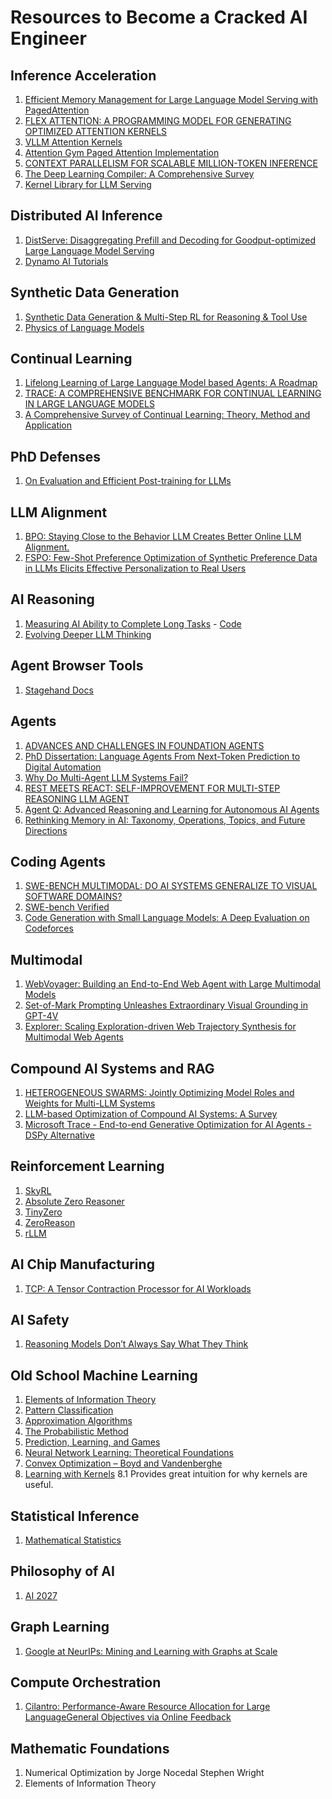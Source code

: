 # Resources to Become a Cracked AI Engineer

## Inference Acceleration
1. [Efficient Memory Management for Large Language Model Serving with PagedAttention](https://arxiv.org/pdf/2309.06180)
2. [FLEX ATTENTION: A PROGRAMMING MODEL FOR GENERATING OPTIMIZED ATTENTION KERNELS](https://arxiv.org/pdf/2412.05496)
3. [VLLM Attention Kernels](https://github.com/vllm-project/vllm/blob/main/csrc/attention/attention_kernels.cuh)
4. [Attention Gym Paged Attention Implementation](https://github.com/pytorch-labs/attention-gym/blob/main/attn_gym/paged_attention/paged_attention.py)
5. [CONTEXT PARALLELISM FOR SCALABLE MILLION-TOKEN INFERENCE](https://arxiv.org/pdf/2411.01783)
6. [The Deep Learning Compiler: A Comprehensive Survey](https://arxiv.org/pdf/2002.03794)
7. [Kernel Library for LLM Serving](https://github.com/flashinfer-ai/flashinfer)

## Distributed AI Inference
1. [DistServe: Disaggregating Prefill and Decoding for Goodput-optimized Large Language Model Serving](https://www.usenix.org/system/files/osdi24-zhong-yinmin.pdf)
2. [Dynamo AI Tutorials](https://www.linkedin.com/posts/vikramsharmam_distributed-inference-101-getting-started-activity-7308019486517858305-JX7e?utm_source=share&utm_medium=member_ios&rcm=ACoAAB-7BosBbrFaamvv690_M7ruCd3EHmcHhg0)

## Synthetic Data Generation
1. [Synthetic Data Generation & Multi-Step RL for Reasoning & Tool Use](https://arxiv.org/pdf/2504.04736)
2. [Physics of Language Models](https://physics.allen-zhu.com/part-4-architecture-design/part-4-1)

## Continual Learning
1. [Lifelong Learning of Large Language Model based Agents: A Roadmap](https://arxiv.org/pdf/2501.07278)
2. [TRACE: A COMPREHENSIVE BENCHMARK FOR CONTINUAL LEARNING IN LARGE LANGUAGE MODELS](https://openreview.net/pdf?id=xelrLobW0n)
3. [A Comprehensive Survey of Continual Learning: Theory, Method and Application](https://ieeexplore.ieee.org/stamp/stamp.jsp?tp=&arnumber=10444954)

## PhD Defenses
1. [On Evaluation and Efficient Post-training for LLMs](https://docs.google.com/presentation/d/1-4qwacAMJ012Pv5W5xvTAhfqmF7M9CqN/edit?slide=id.p1#slide=id.p1)

## LLM Alignment
1. [BPO: Staying Close to the Behavior LLM Creates Better Online LLM Alignment.](https://arxiv.org/pdf/2406.12168)
2. [FSPO: Few-Shot Preference Optimization of
Synthetic Preference Data in LLMs Elicits
Effective Personalization to Real Users](https://arxiv.org/pdf/2502.19312?)

## AI Reasoning
1. [Measuring AI Ability to Complete Long Tasks](https://arxiv.org/pdf/2503.14499) - [Code](https://github.com/METR/eval-analysis-public)
2. [Evolving Deeper LLM Thinking](https://arxiv.org/pdf/2501.09891)

## Agent Browser Tools
1. [Stagehand Docs](https://docs.stagehand.dev/get_started/introduction)

## Agents
1. [ADVANCES AND CHALLENGES IN FOUNDATION AGENTS](https://arxiv.org/pdf/2504.01990)
2. [PhD Dissertation: Language Agents From Next-Token Prediction to Digital Automation](https://ysymyth.github.io/papers/Dissertation-finalized.pdf)
3. [Why Do Multi-Agent LLM Systems Fail?](https://export-test.arxiv.org/pdf/2503.13657)
4. [REST MEETS REACT: SELF-IMPROVEMENT FOR MULTI-STEP REASONING LLM AGENT](https://arxiv.org/pdf/2312.10003)
5. [Agent Q: Advanced Reasoning and Learning for Autonomous AI Agents](https://arxiv.org/pdf/2408.07199)
6. [Rethinking Memory in AI: Taxonomy, Operations, Topics, and Future Directions](https://arxiv.org/pdf/2505.00675)

## Coding Agents
1. [SWE-BENCH MULTIMODAL: DO AI SYSTEMS GENERALIZE TO VISUAL SOFTWARE DOMAINS?](https://arxiv.org/pdf/2410.03859)
2. [SWE-bench Verified](https://openai.com/index/introducing-swe-bench-verified/)
3. [Code Generation with Small Language Models: A Deep Evaluation on Codeforces](https://arxiv.org/pdf/2504.07343)

## Multimodal
1. [WebVoyager: Building an End-to-End Web Agent with Large Multimodal Models](https://arxiv.org/pdf/2401.13919)
2. [Set-of-Mark Prompting Unleashes Extraordinary Visual Grounding in GPT-4V](https://arxiv.org/pdf/2310.11441)
3. [Explorer: Scaling Exploration-driven Web Trajectory Synthesis for Multimodal Web Agents](https://arxiv.org/pdf/2502.11357)

## Compound AI Systems and RAG
1. [HETEROGENEOUS SWARMS: Jointly Optimizing Model Roles and Weights for Multi-LLM Systems](https://arxiv.org/pdf/2502.04510)
2. [LLM-based Optimization of Compound AI Systems: A Survey](https://arxiv.org/pdf/2410.16392)
3. [Microsoft Trace - End-to-end Generative Optimization for AI Agents - DSPy Alternative](https://github.com/microsoft/Trace)

## Reinforcement Learning
1. [SkyRL](https://github.com/NovaSky-AI/SkyRL)
2. [Absolute Zero Reasoner](https://github.com/LeapLabTHU/Absolute-Zero-Reasoner)
3. [TinyZero](https://github.com/leaplab-thu/TinyZero)
4. [ZeroReason](https://github.com/Jiayi-Pan/TinyZero)
5. [rLLM](https://github.com/agentica-project/rllm)

## AI Chip Manufacturing

1. [TCP: A Tensor Contraction Processor for AI Workloads](https://dli5ezlttyahz.cloudfront.net/FuriosaAI-tensor-contraction-processor-isca24.pdf?p=download/FuriosaAI-tensor-contraction-processor-isca24)

## AI Safety
1. [Reasoning Models Don’t Always Say What They Think](https://assets.anthropic.com/m/71876fabef0f0ed4/original/reasoning_models_paper.pdf)

## Old School Machine Learning
1. [Elements of Information Theory](https://cs-114.org/wp-content/uploads/2015/01/Elements_of_Information_Theory_Elements.pdf)
2. [Pattern Classification](http://cscog.likufanele.com/~calvo/Inteligencia_Artificial_files/Duda%20R%20O,%20Hart%20P%20E,%20Stork%20D%20G_Pattern%20Classification%20%282Ed%20Wiley%29.pdf)
3. [Approximation Algorithms](https://www.amazon.com/Approximation-Algorithms-Vijay-V-Vazirani/dp/3642084699)
4. [The Probabilistic Method](https://math.bme.hu/~gabor/oktatas/SztoM/AlonSpencer.ProbMethod3ed.pdf)
5. [Prediction, Learning, and Games](https://www.cambridge.org/core/books/prediction-learning-and-games/A05C9F6ABC752FAB8954C885D0065C8F)
6. [Neural Network Learning: Theoretical Foundations](https://www.cambridge.org/core/books/neural-network-learning/665C8C7EB5E2ABC5367A55ADB04E2866)
7. [Convex Optimization – Boyd and Vandenberghe](https://stanford.edu/~boyd/cvxbook/)
8. [Learning with Kernels](https://mcube.lab.nycu.edu.tw/~cfung/docs/books/scholkopf2002learning_with_kernels.pdf)
    8.1 Provides great intuition for why kernels are useful.

## Statistical Inference
1. [Mathematical Statistics](https://link.springer.com/book/10.1007/b97553)

## Philosophy of AI
1. [AI 2027](https://ai-2027.com/)

## Graph Learning
1. [Google at NeurIPs: Mining and Learning with Graphs at Scale](https://neurips.cc/Expo/Conferences/2020/workshop/20237)

## Compute Orchestration
1. [Cilantro: Performance-Aware Resource Allocation for Large LanguageGeneral Objectives via Online Feedback](https://www.usenix.org/system/files/osdi23-bhardwaj.pdf)

## Mathematic Foundations
1. Numerical Optimization by Jorge Nocedal Stephen Wright
2. Elements of Information Theory

